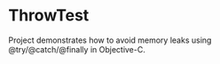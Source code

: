 # ThrowTest
Project demonstrates how to avoid memory leaks using @try/@catch/@finally in Objective-C.

